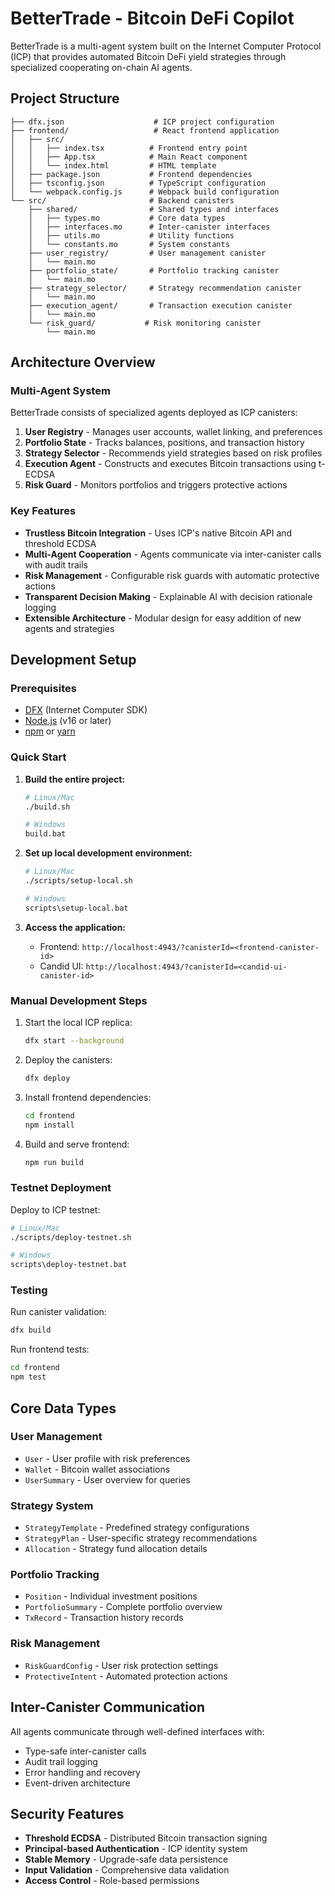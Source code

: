 # BetterTrade - Bitcoin DeFi Copilot

BetterTrade is a multi-agent system built on the Internet Computer Protocol (ICP) that provides automated Bitcoin DeFi yield strategies through specialized cooperating on-chain AI agents.

## Project Structure

```
├── dfx.json                    # ICP project configuration
├── frontend/                   # React frontend application
│   ├── src/
│   │   ├── index.tsx          # Frontend entry point
│   │   ├── App.tsx            # Main React component
│   │   └── index.html         # HTML template
│   ├── package.json           # Frontend dependencies
│   ├── tsconfig.json          # TypeScript configuration
│   └── webpack.config.js      # Webpack build configuration
└── src/                       # Backend canisters
    ├── shared/                # Shared types and interfaces
    │   ├── types.mo           # Core data types
    │   ├── interfaces.mo      # Inter-canister interfaces
    │   ├── utils.mo           # Utility functions
    │   └── constants.mo       # System constants
    ├── user_registry/         # User management canister
    │   └── main.mo
    ├── portfolio_state/       # Portfolio tracking canister
    │   └── main.mo
    ├── strategy_selector/     # Strategy recommendation canister
    │   └── main.mo
    ├── execution_agent/       # Transaction execution canister
    │   └── main.mo
    └── risk_guard/           # Risk monitoring canister
        └── main.mo
```

## Architecture Overview

### Multi-Agent System

BetterTrade consists of specialized agents deployed as ICP canisters:

1. **User Registry** - Manages user accounts, wallet linking, and preferences
2. **Portfolio State** - Tracks balances, positions, and transaction history
3. **Strategy Selector** - Recommends yield strategies based on risk profiles
4. **Execution Agent** - Constructs and executes Bitcoin transactions using t-ECDSA
5. **Risk Guard** - Monitors portfolios and triggers protective actions

### Key Features

- **Trustless Bitcoin Integration** - Uses ICP's native Bitcoin API and threshold ECDSA
- **Multi-Agent Cooperation** - Agents communicate via inter-canister calls with audit trails
- **Risk Management** - Configurable risk guards with automatic protective actions
- **Transparent Decision Making** - Explainable AI with decision rationale logging
- **Extensible Architecture** - Modular design for easy addition of new agents and strategies

## Development Setup

### Prerequisites

- [DFX](https://internetcomputer.org/docs/current/developer-docs/setup/install/) (Internet Computer SDK)
- [Node.js](https://nodejs.org/) (v16 or later)
- [npm](https://www.npmjs.com/) or [yarn](https://yarnpkg.com/)

### Quick Start

1. **Build the entire project:**

   ```bash
   # Linux/Mac
   ./build.sh
   
   # Windows
   build.bat
   ```

2. **Set up local development environment:**

   ```bash
   # Linux/Mac
   ./scripts/setup-local.sh
   
   # Windows
   scripts\setup-local.bat
   ```

3. **Access the application:**
   - Frontend: `http://localhost:4943/?canisterId=<frontend-canister-id>`
   - Candid UI: `http://localhost:4943/?canisterId=<candid-ui-canister-id>`

### Manual Development Steps

1. Start the local ICP replica:

   ```bash
   dfx start --background
   ```

2. Deploy the canisters:

   ```bash
   dfx deploy
   ```

3. Install frontend dependencies:

   ```bash
   cd frontend
   npm install
   ```

4. Build and serve frontend:

   ```bash
   npm run build
   ```

### Testnet Deployment

Deploy to ICP testnet:

```bash
# Linux/Mac
./scripts/deploy-testnet.sh

# Windows
scripts\deploy-testnet.bat
```

### Testing

Run canister validation:

```bash
dfx build
```

Run frontend tests:

```bash
cd frontend
npm test
```

## Core Data Types

### User Management

- `User` - User profile with risk preferences
- `Wallet` - Bitcoin wallet associations
- `UserSummary` - User overview for queries

### Strategy System

- `StrategyTemplate` - Predefined strategy configurations
- `StrategyPlan` - User-specific strategy recommendations
- `Allocation` - Strategy fund allocation details

### Portfolio Tracking

- `Position` - Individual investment positions
- `PortfolioSummary` - Complete portfolio overview
- `TxRecord` - Transaction history records

### Risk Management

- `RiskGuardConfig` - User risk protection settings
- `ProtectiveIntent` - Automated protection actions

## Inter-Canister Communication

All agents communicate through well-defined interfaces with:

- Type-safe inter-canister calls
- Audit trail logging
- Error handling and recovery
- Event-driven architecture

## Security Features

- **Threshold ECDSA** - Distributed Bitcoin transaction signing
- **Principal-based Authentication** - ICP identity system
- **Stable Memory** - Upgrade-safe data persistence
- **Input Validation** - Comprehensive data validation
- **Access Control** - Role-based permissions

